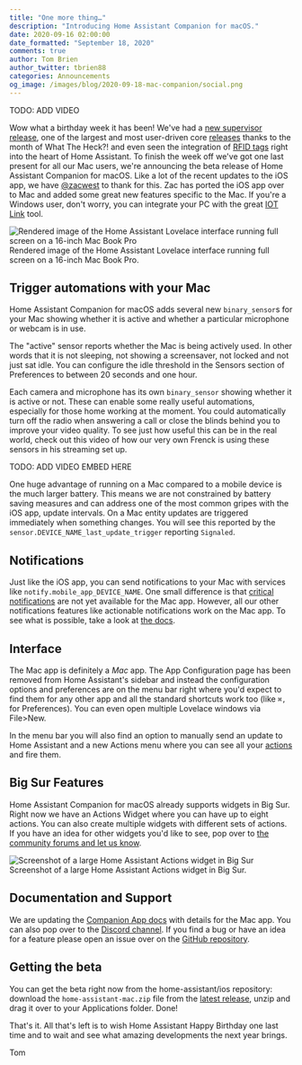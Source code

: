 ```yaml
---
title: "One more thing…"
description: "Introducing Home Assistant Companion for macOS."
date: 2020-09-16 02:00:00
date_formatted: "September 18, 2020"
comments: true
author: Tom Brien
author_twitter: tbrien88
categories: Announcements
og_image: /images/blog/2020-09-18-mac-companion/social.png
---
```


TODO: ADD VIDEO

Wow what a birthday week it has been! We've had a [new supervisor release](/blog/2020/09/16/supervisor-joins-the-party), one of the largest and most user-driven core [releases](/blog/2020/09/17/release-115) thanks to the month of What The Heck?! and even seen the integration of [RFID tags](/blog/2020/09/15/home-assistant-tags) right into the heart of Home Assistant. To finish the week off we've got one last present for all our Mac users, we're announcing the beta release of Home Assistant Companion for macOS. Like a lot of the recent updates to the iOS app, we have [@zacwest](https://github.com/zacwest) to thank for this. Zac has ported the iOS app over to Mac and added some great new features specific to the Mac. If you're a Windows user, don't worry, you can integrate your PC with the great [IOT Link](https://iotlink.gitlab.io/index.html) tool.

<p class='img'>
<img src='/images/blog/2020-09-18-mac-companion/render.png' alt='Rendered image of the Home Assistant Lovelace interface running full screen on a 16-inch Mac Book Pro'></a>
Rendered image of the Home Assistant Lovelace interface running full screen on a 16-inch Mac Book Pro.
</p>

## Trigger automations with your Mac

Home Assistant Companion for macOS adds several new `binary_sensor`s for your Mac showing whether it is active and whether a particular microphone or webcam is in use.

The "active" sensor reports whether the Mac is being actively used. In other words that it is not sleeping, not showing a screensaver, not locked and not just sat idle. You can configure the idle threshold in the Sensors section of Preferences to between 20 seconds and one hour.

Each camera and microphone has its own `binary_sensor` showing whether it is active or not. These can enable some really useful automations, especially for those home working at the moment. You could automatically turn off the radio when answering a call or close the blinds behind you to improve your video quality. To see just how useful this can be in the real world, check out this video of how our very own Frenck is using these sensors in his streaming set up.

TODO: ADD VIDEO EMBED HERE

One huge advantage of running on a Mac compared to a mobile device is the much larger battery. This means we are not constrained by battery saving measures and can address one of the most common gripes with the iOS app, update intervals. On a Mac entity updates are triggered immediately when something changes. You will see this reported by the `sensor.DEVICE_NAME_last_update_trigger` reporting `Signaled`.

## Notifications

Just like the iOS app, you can send notifications to your Mac with services like `notify.mobile_app_DEVICE_NAME`. One small difference is that [critical notifications](https://companion.home-assistant.io/docs/notifications/critical-notifications) are not yet available for the Mac app. However, all our other notifications features like actionable notifications work on the Mac app. To see what is possible, take a look at [the docs](https://companion.home-assistant.io/).

## Interface

The Mac app is definitely a _Mac_ app. The App Configuration page has been removed from Home Assistant's sidebar and instead the configuration options and preferences are on the menu bar right where you'd expect to find them for any other app and all the standard shortcuts work too (like `⌘,` for Preferences). You can even open multiple Lovelace windows via File>New.

In the menu bar you will also find an option to manually send an update to Home Assistant and a new Actions menu where you can see all your [actions](https://companion.home-assistant.io/docs/core/actions) and fire them.

## Big Sur Features

Home Assistant Companion for macOS already supports widgets in Big Sur. Right now we have an Actions Widget where you can have up to eight actions. You can also create multiple widgets with different sets of actions. If you have an idea for other widgets you'd like to see, pop over to [the community forums and let us know](https://community.home-assistant.io/t/what-kind-of-ios-14-widgets-would-you-like-to-see/211112/14).

<p class='img'>
<img src='/images/blog/2020-09-18-mac-companion/actions-widget.png' alt='Screenshot of a large Home Assistant Actions widget in Big Sur'></a>
Screenshot of a large Home Assistant Actions widget in Big Sur.
</p>

## Documentation and Support

We are updating the [Companion App docs](https://companion.home-assistant.io) with details for the Mac app. You can also pop over to the [Discord channel](https://discord.com/login?redirect_to=%2Fchannels%2F330944238910963714%2F551871772484698112). If you find a bug or have an idea for a feature please open an issue over on the [GitHub repository](https://github.com/home-assistant/iOS/issues/new/choose).

## Getting the beta

You can get the beta right now from the home-assistant/ios repository: download the `home-assistant-mac.zip` file from the [latest release](https://companion.home-assistant.io/app/mac/latest), unzip and drag it over to your Applications folder. Done!

That's it. All that's left is to wish Home Assistant Happy Birthday one last time and to wait and see what amazing developments the next year brings.

Tom
